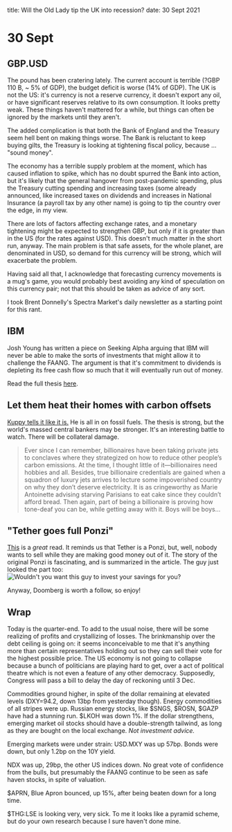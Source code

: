 title: Will the Old Lady tip the UK into recession?
date: 30 Sept 2021

# 30 Sept

## GBP.USD

The pound has been cratering lately.
The current account is terrible (?GBP 110 B, ~ 5% of GDP), the budget deficit is worse (14% of GDP). The UK is not the US: it's currency is not a reserve currency, it doesn't export any oil, or have significant reserves relative to its own consumption.
It looks pretty weak. These things haven't mattered for a while, but things can often be ignored by the markets until they aren't.

The added complication is that both the Bank of England and the Treasury seem hell bent on making things worse. The Bank is reluctant to keep buying gilts, the Treasury is looking at tightening fiscal policy, because … "sound money".

The economy has a terrible supply problem at the moment, which has caused inflation to spike, which has no doubt spurred the Bank into action, but it's likely that the general hangover from post-pandemic spending, plus the Treasury cutting spending and increasing taxes (some already announced, like increased taxes on dividends and increases in National Insurance (a payroll tax by any other name) is going to tip the country over the edge, in my view.

There are lots of factors affecting exchange rates, and a monetary tightening might be expected to strengthen GBP, but only if it is greater than in the US (for the rates against USD). This doesn't much matter in the short run, anyway.
The main problem is that safe assets, for the whole planet, are denominated in USD, so demand for this currency will be strong, which will exacerbate the problem.

Having said all that, I acknowledge that forecasting currency movements is a mug's game, you would probably best avoiding any kind of speculation on this currency pair; not that this should be taken as advice of any sort.

I took Brent Donnelly's Spectra Market's daily newsletter as a starting point for this rant. 

## IBM

Josh Young has written a piece on Seeking Alpha arguing that IBM will never be able to make the sorts of investments that might allow it to challenge the FAANG.
The argument is that it's commitment to dividends is depleting its free cash flow so much that it will eventually run out of money.

Read the full thesis [here](https://seekingalpha.com/article/4457656-ibm-is-a-melting-ice-cube). 

## Let them heat their homes with carbon offsets

[Kuppy tells it like it is.](https://adventuresincapitalism.com/2021/09/29/will-esg-create-the-next-lehman-moment/)
He is all in on fossil fuels.
The thesis is strong, but the world's massed central bankers may be stronger.
It's an interesting battle to watch. There will be collateral damage.

> Ever since I can remember, billionaires have been taking private jets to conclaves where they strategized on how to reduce other people’s carbon emissions. At the time, I thought little of it—billionaires need hobbies and all. Besides, true billionaire credentials are gained when a squadron of luxury jets arrives to lecture some impoverished country on why they don’t deserve electricity. It is as cringeworthy as Marie Antoinette advising starving Parisians to eat cake since they couldn’t afford bread. Then again, part of being a billionaire is proving how tone-deaf you can be, while getting away with it. Boys will be boys…

## "Tether goes full Ponzi"

[This](https://doomberg.substack.com/p/tether-goes-full-ponzi) is a _great_ read. It reminds us that Tether is a Ponzi, but, well, nobody wants to sell while they are making good money out of it. 
The story of the original Ponzi is fascinating, and is summarized in the article.
The guy just looked the part too:
![Wouldn't you want this guy to invest your savings for you?](https://cdn.substack.com/image/fetch/f_auto,q_auto:good,fl_progressive:steep/https%3A%2F%2Fbucketeer-e05bbc84-baa3-437e-9518-adb32be77984.s3.amazonaws.com%2Fpublic%2Fimages%2F8d4fd017-a525-47b3-963d-112011ecb89a_546x705.jpeg)

Anyway, Doomberg is worth a follow, so enjoy!

## Wrap

Today is the quarter-end. To add to the usual noise, there will be some realizing of profits and crystallizing of losses.
The brinkmanship over the debt ceiling is going on: it seems inconceivable to me that it's anything more than certain representatives holding out so they can sell their vote for the highest possible price. The US economy is not going to collapse because a bunch of politicians are playing hard to get, over a act of political theatre which is not even a feature of any other democracy. Supposedly, Congress will pass a bill to delay the day of reckoning until 3 Dec.

Commodities ground higher, in spite of the dollar remaining at elevated levels (DXY=94.2, down 13bp from yesterday though). Energy commodities of all stripes were up. Russian energy stocks, like $SNGS, $ROSN, $GAZP have had a stunning run. $LKOH was down 1%. If the dollar strengthens, emerging market oil stocks should have a double-strength tailwind, as long as they are bought on the local exchange. _Not investment advice._

Emerging markets were under strain: USD.MXY was up 57bp.
Bonds were down, but only 1.2bp on the 10Y yield.

NDX was up, 29bp, the other US indices down. No great vote of confidence from the bulls, but presumably the FAANG continue to be seen as safe haven stocks, in spite of valuation.

$APRN, Blue Apron bounced, up 15%, after being beaten down for a long time.

$THG:LSE is looking very, very sick. To me it looks like a pyramid scheme, but do your own research because I sure haven't done mine.

